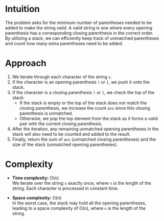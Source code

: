 # Intuition
The problem asks for the minimum number of parentheses needed to be added to make the string valid. A valid string is one where every opening parenthesis has a corresponding closing parenthesis in the correct order. By utilizing a stack, we can efficiently keep track of unmatched parentheses and count how many extra parentheses need to be added.

# Approach
1. We iterate through each character of the string `s`.
2. If the character is an opening parenthesis `(` or `{`, we push it onto the stack.
3. If the character is a closing parenthesis `)` or `}`, we check the top of the stack:
   - If the stack is empty or the top of the stack does not match the closing parenthesis, we increase the count `ans` since this closing parenthesis is unmatched.
   - Otherwise, we pop the top element from the stack as it forms a valid pair with the current closing parenthesis.
4. After the iteration, any remaining unmatched opening parentheses in the stack will also need to be counted and added to the result.
5. Finally, return the sum of `ans` (unmatched closing parentheses) and the size of the stack (unmatched opening parentheses).

# Complexity
- **Time complexity:** O(n)  
  We iterate over the string `s` exactly once, where `n` is the length of the string. Each character is processed in constant time.

- **Space complexity:** O(n)  
  In the worst case, the stack may hold all the opening parentheses, leading to a space complexity of O(n), where `n` is the length of the string.
